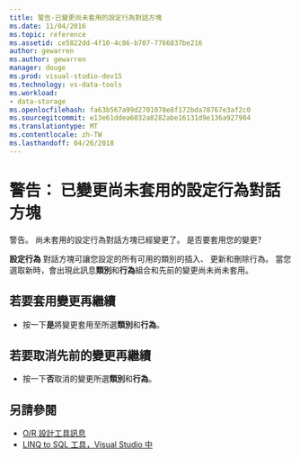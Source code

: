```yaml
---
title: 警告-已變更尚未套用的設定行為對話方塊
ms.date: 11/04/2016
ms.topic: reference
ms.assetid: ce5822dd-4f10-4c86-b707-7766837be216
author: gewarren
ms.author: gewarren
manager: douge
ms.prod: visual-studio-dev15
ms.technology: vs-data-tools
ms.workload:
- data-storage
ms.openlocfilehash: fa63b567a99d2701078e8f172bda78767e3af2c0
ms.sourcegitcommit: e13e61ddea6032a8282abe16131d9e136a927984
ms.translationtype: MT
ms.contentlocale: zh-TW
ms.lasthandoff: 04/26/2018
---
```

# <a name="warning-changes-have-been-made-to-the-configure-behavior-dialog-box-that-have-not-been-applied"></a>警告： 已變更尚未套用的設定行為對話方塊

警告。 尚未套用的設定行為對話方塊已經變更了。 是否要套用您的變更?

**設定行為** 對話方塊可讓您設定的所有可用的類別的插入、 更新和刪除行為。 當您選取新時，會出現此訊息**類別**和**行為**組合和先前的變更尚未尚未套用。

## <a name="to-apply-the-change-and-continue"></a>若要套用變更再繼續

- 按一下**是**將變更套用至所選**類別**和**行為**。

## <a name="to-cancel-the-previous-change-and-continue"></a>若要取消先前的變更再繼續

- 按一下**否**取消的變更所選**類別**和**行為**。

## <a name="see-also"></a>另請參閱

- [O/R 設計工具訊息](../data-tools/o-r-designer-messages.md)
- [LINQ to SQL 工具，Visual Studio 中](../data-tools/linq-to-sql-tools-in-visual-studio2.md)